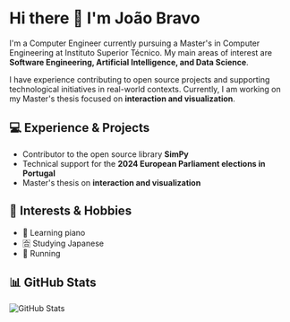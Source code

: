 <!--
**JotacBravo/JotacBravo** is a ✨ _special_ ✨ repository because its `README.md` (this file) appears on your GitHub profile.
Here are some ideas to get you started:

- 🔭 I’m currently working on ...
- 🌱 I’m currently learning ...
- 👯 I’m looking to collaborate on ...
- 🤔 I’m looking for help with ...
- 💬 Ask me about ...
- 📫 How to reach me: ...
- 😄 Pronouns: ...
- ⚡ Fun fact: ...
-->

# Hi there 👋 I'm João Bravo

I'm a Computer Engineer currently pursuing a Master's in Computer Engineering at Instituto Superior Técnico. My main areas of interest are **Software Engineering, Artificial Intelligence, and Data Science**.  

I have experience contributing to open source projects and supporting technological initiatives in real-world contexts. Currently, I am working on my Master's thesis focused on **interaction and visualization**.

## 💻 Experience & Projects
- Contributor to the open source library **SimPy**
- Technical support for the **2024 European Parliament elections in Portugal**
- Master's thesis on **interaction and visualization**

## 🌱 Interests & Hobbies
- 🎹 Learning piano  
- 🈴 Studying Japanese  
- 🏃 Running

## 📊 GitHub Stats

![GitHub Stats](github-readme-stats-iemorxexi-jotacbravos-projects.vercel.app)

